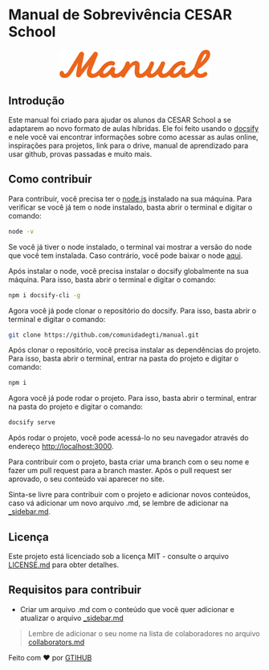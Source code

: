 # Manual de Sobrevivência CESAR School

<p align="center" width="100px">
<a href="https://manual-gti.vercel.app/#/">
  <img width="300px" src="assets/svg/logo.svg" alt="Logo"/>
</a>
</p>  

## Introdução

Este manual foi criado para ajudar os alunos da CESAR School a se adaptarem ao novo formato de aulas híbridas. Ele foi feito usando o [docsify](https://docsify.js.org/#/) e nele você vai encontrar informações sobre como acessar as aulas online, inspirações para projetos, link para o drive, manual de aprendizado para usar github, provas passadas e muito mais.

## Como contribuir 

Para contribuir, você precisa ter o [node.js](https://nodejs.org/en/) instalado na sua máquina. Para verificar se você já tem o node instalado, basta abrir o terminal e digitar o comando:

```bash
node -v
```

Se você já tiver o node instalado, o terminal vai mostrar a versão do node que você tem instalada. Caso contrário, você pode baixar o node [aqui](https://nodejs.org/en/).

Após instalar o node, você precisa instalar o docsify globalmente na sua máquina. Para isso, basta abrir o terminal e digitar o comando:

```bash
npm i docsify-cli -g
```

Agora você já pode clonar o repositório do docsify. Para isso, basta abrir o terminal e digitar o comando:

```bash
git clone https://github.com/comunidadegti/manual.git
```

Após clonar o repositório, você precisa instalar as dependências do projeto. Para isso, basta abrir o terminal, entrar na pasta do projeto e digitar o comando:

```bash
npm i
```

Agora você já pode rodar o projeto. Para isso, basta abrir o terminal, entrar na pasta do projeto e digitar o comando:

```bash
docsify serve
```

Após rodar o projeto, você pode acessá-lo no seu navegador através do endereço [http://localhost:3000](http://localhost:3000). 

Para contribuir com o projeto, basta criar uma branch com o seu nome e fazer um pull request para a branch master. Após o pull request ser aprovado, o seu conteúdo vai aparecer no site.

Sinta-se livre para contribuir com o projeto e adicionar novos conteúdos, caso vá adicionar um novo arquivo .md, se lembre de adicionar na [_sidebar.md](https://github.com/comunidadegti/manual/blob/master/_sidebar.md). 

## Licença

Este projeto está licenciado sob a licença MIT - consulte o arquivo [LICENSE.md](https://github.com/comunidadegti/manual/blob/master/LICENSE) para obter detalhes.

## Requisitos para contribuir

* Criar um arquivo .md com o conteúdo que você quer adicionar e atualizar o arquivo [_sidebar.md](https://github.com/comunidadegti/manual/blob/master/_sidebar.md)

> Lembre de adicionar o seu nome na lista de colaboradores no arquivo [collaborators.md](https://github.com/comunidadegti/manual/blob/master/collaborators.md)

Feito com ❤️ por [GTIHUB](https://github.com/comunidadegti)
